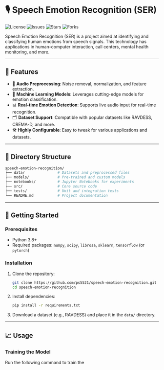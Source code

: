 # 🎙️ Speech Emotion Recognition (SER)

![License](https://img.shields.io/badge/license-MIT-green) ![Issues](https://img.shields.io/github/issues/ps5521/speech-emotion-recognition) ![Stars](https://img.shields.io/github/stars/ps5521/speech-emotion-recognition) ![Forks](https://img.shields.io/github/forks/ps5521/speech-emotion-recognition)

Speech Emotion Recognition (SER) is a project aimed at identifying and classifying human emotions from speech signals. This technology has applications in human-computer interaction, call centers, mental health monitoring, and more.

---

## 🌟 Features

- 🎵 **Audio Preprocessing**: Noise removal, normalization, and feature extraction.
- 🤖 **Machine Learning Models**: Leverages cutting-edge models for emotion classification.
- 📊 **Real-time Emotion Detection**: Supports live audio input for real-time recognition.
- 🗂️ **Dataset Support**: Compatible with popular datasets like RAVDESS, CREMA-D, and more.
- 🛠️ **Highly Configurable**: Easy to tweak for various applications and datasets.

---

## 📂 Directory Structure

```bash
speech-emotion-recognition/
├── data/               # Datasets and preprocessed files
├── models/             # Pre-trained and custom models
├── notebooks/          # Jupyter Notebooks for experiments
├── src/                # Core source code
├── tests/              # Unit and integration tests
└── README.md           # Project documentation
```

---

## 🚀 Getting Started

### Prerequisites

- Python 3.8+
- Required packages: `numpy`, `scipy`, `librosa`, `sklearn`, `tensorflow` (or `pytorch`)

### Installation

1. Clone the repository:
   ```bash
   git clone https://github.com/ps5521/speech-emotion-recognition.git
   cd speech-emotion-recognition
   ```

2. Install dependencies:
   ```bash
   pip install -r requirements.txt
   ```

3. Download a dataset (e.g., RAVDESS) and place it in the `data/` directory.

---

## 📈 Usage

### Training the Model

Run the following command to train the
